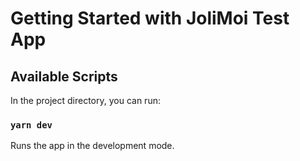 # Getting Started with JoliMoi Test App

## Available Scripts
In the project directory, you can run:

### `yarn dev`
Runs the app in the development mode.

